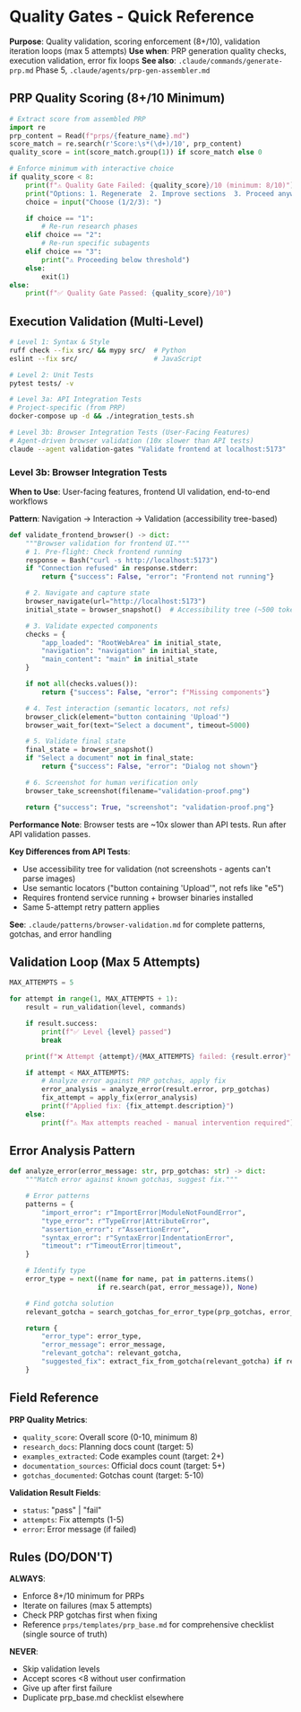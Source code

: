 # Quality Gates - Quick Reference

**Purpose**: Quality validation, scoring enforcement (8+/10), validation iteration loops (max 5 attempts)
**Use when**: PRP generation quality checks, execution validation, error fix loops
**See also**: `.claude/commands/generate-prp.md` Phase 5, `.claude/agents/prp-gen-assembler.md`

## PRP Quality Scoring (8+/10 Minimum)

```python
# Extract score from assembled PRP
import re
prp_content = Read(f"prps/{feature_name}.md")
score_match = re.search(r'Score:\s*(\d+)/10', prp_content)
quality_score = int(score_match.group(1)) if score_match else 0

# Enforce minimum with interactive choice
if quality_score < 8:
    print(f"⚠️ Quality Gate Failed: {quality_score}/10 (minimum: 8/10)")
    print("Options: 1. Regenerate  2. Improve sections  3. Proceed anyway")
    choice = input("Choose (1/2/3): ")

    if choice == "1":
        # Re-run research phases
    elif choice == "2":
        # Re-run specific subagents
    elif choice == "3":
        print("⚠️ Proceeding below threshold")
    else:
        exit(1)
else:
    print(f"✅ Quality Gate Passed: {quality_score}/10")
```

## Execution Validation (Multi-Level)

```bash
# Level 1: Syntax & Style
ruff check --fix src/ && mypy src/  # Python
eslint --fix src/                   # JavaScript

# Level 2: Unit Tests
pytest tests/ -v

# Level 3a: API Integration Tests
# Project-specific (from PRP)
docker-compose up -d && ./integration_tests.sh

# Level 3b: Browser Integration Tests (User-Facing Features)
# Agent-driven browser validation (10x slower than API tests)
claude --agent validation-gates "Validate frontend at localhost:5173"
```

### Level 3b: Browser Integration Tests

**When to Use**: User-facing features, frontend UI validation, end-to-end workflows

**Pattern**: Navigation → Interaction → Validation (accessibility tree-based)

```python
def validate_frontend_browser() -> dict:
    """Browser validation for frontend UI."""
    # 1. Pre-flight: Check frontend running
    response = Bash("curl -s http://localhost:5173")
    if "Connection refused" in response.stderr:
        return {"success": False, "error": "Frontend not running"}

    # 2. Navigate and capture state
    browser_navigate(url="http://localhost:5173")
    initial_state = browser_snapshot()  # Accessibility tree (~500 tokens)

    # 3. Validate expected components
    checks = {
        "app_loaded": "RootWebArea" in initial_state,
        "navigation": "navigation" in initial_state,
        "main_content": "main" in initial_state
    }

    if not all(checks.values()):
        return {"success": False, "error": f"Missing components"}

    # 4. Test interaction (semantic locators, not refs)
    browser_click(element="button containing 'Upload'")
    browser_wait_for(text="Select a document", timeout=5000)

    # 5. Validate final state
    final_state = browser_snapshot()
    if "Select a document" not in final_state:
        return {"success": False, "error": "Dialog not shown"}

    # 6. Screenshot for human verification only
    browser_take_screenshot(filename="validation-proof.png")

    return {"success": True, "screenshot": "validation-proof.png"}
```

**Performance Note**: Browser tests are ~10x slower than API tests. Run after API validation passes.

**Key Differences from API Tests**:
- Use accessibility tree for validation (not screenshots - agents can't parse images)
- Use semantic locators ("button containing 'Upload'", not refs like "e5")
- Requires frontend service running + browser binaries installed
- Same 5-attempt retry pattern applies

**See**: `.claude/patterns/browser-validation.md` for complete patterns, gotchas, and error handling

## Validation Loop (Max 5 Attempts)

```python
MAX_ATTEMPTS = 5

for attempt in range(1, MAX_ATTEMPTS + 1):
    result = run_validation(level, commands)

    if result.success:
        print(f"✅ Level {level} passed")
        break

    print(f"❌ Attempt {attempt}/{MAX_ATTEMPTS} failed: {result.error}")

    if attempt < MAX_ATTEMPTS:
        # Analyze error against PRP gotchas, apply fix
        error_analysis = analyze_error(result.error, prp_gotchas)
        fix_attempt = apply_fix(error_analysis)
        print(f"Applied fix: {fix_attempt.description}")
    else:
        print(f"⚠️ Max attempts reached - manual intervention required")
```

## Error Analysis Pattern

```python
def analyze_error(error_message: str, prp_gotchas: str) -> dict:
    """Match error against known gotchas, suggest fix."""

    # Error patterns
    patterns = {
        "import_error": r"ImportError|ModuleNotFoundError",
        "type_error": r"TypeError|AttributeError",
        "assertion_error": r"AssertionError",
        "syntax_error": r"SyntaxError|IndentationError",
        "timeout": r"TimeoutError|timeout",
    }

    # Identify type
    error_type = next((name for name, pat in patterns.items()
                      if re.search(pat, error_message)), None)

    # Find gotcha solution
    relevant_gotcha = search_gotchas_for_error_type(prp_gotchas, error_type, error_message)

    return {
        "error_type": error_type,
        "error_message": error_message,
        "relevant_gotcha": relevant_gotcha,
        "suggested_fix": extract_fix_from_gotcha(relevant_gotcha) if relevant_gotcha else None
    }
```

## Field Reference

**PRP Quality Metrics**:
- `quality_score`: Overall score (0-10, minimum 8)
- `research_docs`: Planning docs count (target: 5)
- `examples_extracted`: Code examples count (target: 2+)
- `documentation_sources`: Official docs count (target: 5+)
- `gotchas_documented`: Gotchas count (target: 5-10)

**Validation Result Fields**:
- `status`: "pass" | "fail"
- `attempts`: Fix attempts (1-5)
- `error`: Error message (if failed)

## Rules (DO/DON'T)

**ALWAYS**:
- Enforce 8+/10 minimum for PRPs
- Iterate on failures (max 5 attempts)
- Check PRP gotchas first when fixing
- Reference `prps/templates/prp_base.md` for comprehensive checklist (single source of truth)

**NEVER**:
- Skip validation levels
- Accept scores <8 without user confirmation
- Give up after first failure
- Duplicate prp_base.md checklist elsewhere
